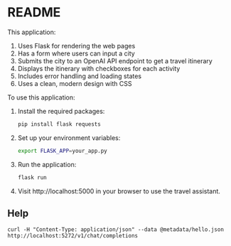 # README

This application:

1. Uses Flask for rendering the web pages
2. Has a form where users can input a city
3. Submits the city to an OpenAI API endpoint to get a travel itinerary
4. Displays the itinerary with checkboxes for each activity
5. Includes error handling and loading states
6. Uses a clean, modern design with CSS

To use this application:

1. Install the required packages:
   ```bash
   pip install flask requests
   ```

2. Set up your environment variables:
   ```bash
   export FLASK_APP=your_app.py
   ```

3. Run the application:
   ```bash
   flask run
   ```

4. Visit http://localhost:5000 in your browser to use the travel assistant.

## Help

```
curl -H "Content-Type: application/json" --data @metadata/hello.json http://localhost:5272/v1/chat/completions
```